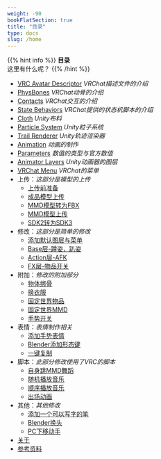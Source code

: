 ```yaml
---
weight: -90
bookFlatSection: true
title: "目录"
type: docs
slug: /home
---
```


{{% hint info %}}
**目录**  
这里有什么呢？
{{% /hint %}}

* [VRC Avatar Descriptor](/div/vrc_avatar_descriptor/) *VRChat描述文件的介绍*
* [PhysBones](/dynamics/physbones/) *VRChat动骨的介绍*
* [Contacts](/dynamics/contacts/) *VRChat交互的介绍*
* [State Behaviors](/div/state_behaviors/) *VRChat提供的状态机脚本的介绍*
* [Cloth](/div/cloth/) *Unity布料*
* [Particle System](/div/particle_system/) *Unity粒子系统*
* [Trail Renderer](/div/trail_renderer/) *Unity轨迹渲染器*
* [Animation](/summary/anime/) *动画的制作*
* [Parameters](/summary/parameters/) *数值的类型与官方数值*
* [Animator Layers](/summary/layers/) *Unity动画器的图层*
* [VRChat Menu](/summary/menu/) *VRChat的菜单*
* 上传：*这部分是模型的上传*
  * [上传前准备](/upload/prepare/)
  * [成品模型上传](/upload/upload/)
  * [MMD模型转为FBX](/upload/mmd_to_fbx/)
  * [MMD模型上传](/upload/mmd_upload/)
  * [SDK2转为SDK3](/upload/sdk2_to_sdk3/)
* 修改：*这部分是简单的修改*
  * [添加默认图层与菜单](/editing/playable_layers/)
  * [Base层-蹲姿，趴姿](/editing/base/)
  * [Action层-AFK](/editing/afk/)
  * [FX层-物品开关](/editing/switch/)
* 附加：*修改的附加部分*
  * [物体绑骨](/additional/tied_bones/)
  * [换衣服](/additional/change_clothes/)
  * [固定世界物品](/additional/set_object/)
  * [固定世界MMD](/additional/set_mmd/)
  * [手势开关](/additional/gesture/)
* 表情：*表情制作相关*
  * [添加手势表情](/emote/emote_anim/)
  * [Blender添加形态键](/emote/add_blendershapes/)
  * [一键复制](/emote/pumkin_tools/)
* 脚本：*此部分修改使用了VRC的脚本*
  * [自身跳MMD舞蹈](/script/self_mmd/)
  * [随机播放音乐](/script/shuffle_playback/)
  * [顺序播放音乐](/script/play_in_order/)
  * [出场动画](/script/start/)
* 其他：*其他修改*
  * [添加一个可以写字的笔](/other/vrlabs_marker/)
  * [Blender换头](/other/blender_change_head/)
  * [PC下移动手](/other/pc_arm_moving/)
* [关于](/about/)
* [参考资料](/references/)
